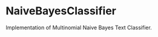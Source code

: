 NaiveBayesClassifier
====================

Implementation of Multinomial Naive Bayes Text Classifier.
